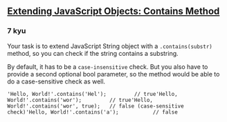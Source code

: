 <h2><a href=https://www.codewars.com/kata/5813189b50326e3657000213/train/javascript target="_blank">Extending JavaScript Objects: Contains Method</a></h2><h3>7 kyu</h3><p>Your task is to extend JavaScript String object with a <code>.contains(substr)</code> method, so you can check if the string contains a substring.</p><p>By default, it has to be a <code>case-insensitive</code> check. But you also have to provide a second optional bool parameter, so the method would be able to do a case-sensitive check as well.</p><pre><code class="language-javascript"><span class="cm-string">'Hello, World!'</span>.<span class="cm-property">contains</span>(<span class="cm-string">'Hel'</span>);         <span class="cm-comment">// true</span><span class="cm-string">'Hello, World!'</span>.<span class="cm-property">contains</span>(<span class="cm-string">'wor'</span>);         <span class="cm-comment">// true</span><span class="cm-string">'Hello, World!'</span>.<span class="cm-property">contains</span>(<span class="cm-string">'wor'</span>, <span class="cm-atom">true</span>);   <span class="cm-comment">// false (case-sensitive check)</span><span class="cm-string">'Hello, World!'</span>.<span class="cm-property">contains</span>(<span class="cm-string">'a'</span>);           <span class="cm-comment">// false</span></code></pre>
